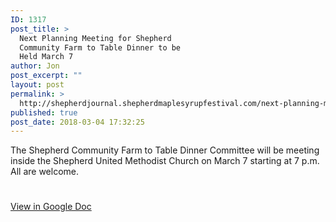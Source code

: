 ```yaml
---
ID: 1317
post_title: >
  Next Planning Meeting for Shepherd
  Community Farm to Table Dinner to be
  Held March 7
author: Jon
post_excerpt: ""
layout: post
permalink: >
  http://shepherdjournal.shepherdmaplesyrupfestival.com/next-planning-meeting-for-shepherd-community-farm-to-table-dinner-to-be-held-march-7
published: true
post_date: 2018-03-04 17:32:25
---
```

The Shepherd Community Farm to Table Dinner Committee will be meeting inside the Shepherd United Methodist Church on March 7 starting at 7 p.m. All are welcome.

#

<a href="https://docs.google.com/document/d/1A5V_SS5uuAbNDNt_ggj4vSsOFUT64n3QiUpDZ4z-B8o/edit?usp=sharing">View in Google Doc</a>